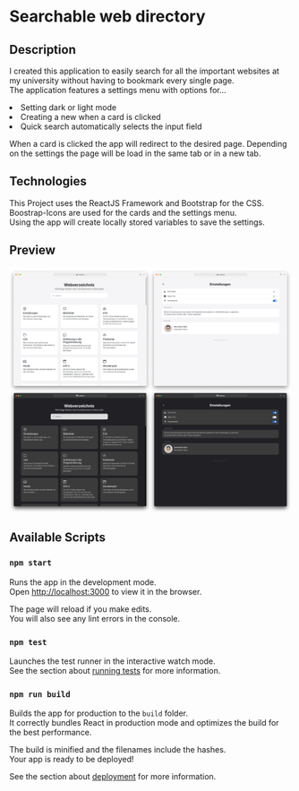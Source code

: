 # Searchable web directory

## Description
I created this application to easily search for all the important websites at my university without having to bookmark every single page. <br>
The application features a settings menu with options for...

<li>Setting dark or light mode</li>
<li>Creating a new when a card is clicked</li>
<li>Quick search automatically selects the input field</li>

When a card is clicked the app will redirect to the desired page.
Depending on the settings the page will be load in the same tab or in a new tab.

## Technologies
This Project uses the ReactJS Framework and Bootstrap for the CSS. <br>
Boostrap-Icons are used for the cards and the settings menu. <br>
Using the app will create locally stored variables to save the settings.

## Preview
![Preview](preview/preview.jpg)

## Available Scripts

### `npm start`
Runs the app in the development mode.\
Open [http://localhost:3000](http://localhost:3000) to view it in the browser.

The page will reload if you make edits.\
You will also see any lint errors in the console.

### `npm test`
Launches the test runner in the interactive watch mode.\
See the section about [running tests](https://facebook.github.io/create-react-app/docs/running-tests) for more information.

### `npm run build`
Builds the app for production to the `build` folder.\
It correctly bundles React in production mode and optimizes the build for the best performance.

The build is minified and the filenames include the hashes.\
Your app is ready to be deployed!

See the section about [deployment](https://facebook.github.io/create-react-app/docs/deployment) for more information.
